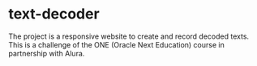 # text-decoder
The project is a responsive website to create and record decoded texts. This is a challenge of the ONE (Oracle Next Education) course in partnership with Alura.
